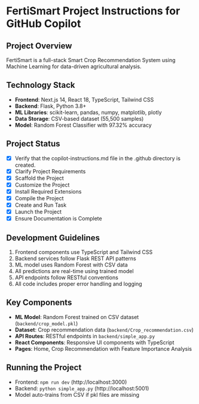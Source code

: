 # FertiSmart Project Instructions for GitHub Copilot

## Project Overview
FertiSmart is a full-stack Smart Crop Recommendation System using Machine Learning for data-driven agricultural analysis.

## Technology Stack
- **Frontend**: Next.js 14, React 18, TypeScript, Tailwind CSS
- **Backend**: Flask, Python 3.8+
- **ML Libraries**: scikit-learn, pandas, numpy, matplotlib, plotly
- **Data Storage**: CSV-based dataset (55,500 samples)
- **Model**: Random Forest Classifier with 97.32% accuracy

## Project Status
- [x] Verify that the copilot-instructions.md file in the .github directory is created.
- [x] Clarify Project Requirements
- [x] Scaffold the Project
- [x] Customize the Project
- [x] Install Required Extensions
- [x] Compile the Project
- [x] Create and Run Task
- [x] Launch the Project
- [x] Ensure Documentation is Complete

## Development Guidelines
1. Frontend components use TypeScript and Tailwind CSS
2. Backend services follow Flask REST API patterns
3. ML model uses Random Forest with CSV data
4. All predictions are real-time using trained model
5. API endpoints follow RESTful conventions
6. All code includes proper error handling and logging

## Key Components
- **ML Model**: Random Forest trained on CSV dataset (`backend/crop_model.pkl`)
- **Dataset**: Crop recommendation data (`backend/Crop_recommendation.csv`)
- **API Routes**: RESTful endpoints in `backend/simple_app.py`
- **React Components**: Responsive UI components with TypeScript
- **Pages**: Home, Crop Recommendation with Feature Importance Analysis

## Running the Project
- Frontend: `npm run dev` (http://localhost:3000)
- Backend: `python simple_app.py` (http://localhost:5001)
- Model auto-trains from CSV if pkl files are missing